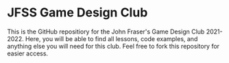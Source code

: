 # JFSS Game Design Club

This is the GitHub repositiory for the John Fraser's Game Design Club 2021-2022. Here, you will be able to find all lessons, code examples, and anything else you will need for this club. Feel free to fork this repository for easier access.
